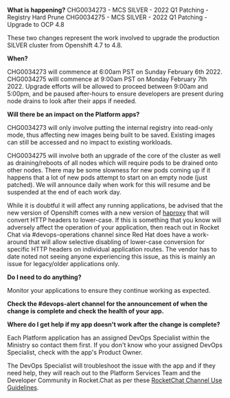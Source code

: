 **What is happening?**
CHG0034273 - MCS SILVER - 2022 Q1 Patching - Registry Hard Prune
CHG0034275 - MCS SILVER - 2022 Q1 Patching - Upgrade to OCP 4.8

These two changes represent the work involved to upgrade the production SILVER cluster from Openshift 4.7 to 4.8.

**When?**

CHG0034273 will commence at 6:00am PST on Sunday February 6th 2022.
CHG0034275 willl commence at 9:00am PST on Monday February 7th 2022. Upgrade efforts will be allowed to proceed between 9:00am and 5:00pm, and be paused after-hours to ensure developers are present during node drains to look after their apps if needed.

**Will there be an impact on the Platform apps?**

CHG0034273 will only involve putting the internal registry into read-only mode, thus affecting new images being built to be saved. Existing images can still be accessed and no impact to existing workloads.

CHG0034275 will involve both an upgrade of the core of the cluster as well as draining/reboots of all nodes which will require pods to be drained onto other nodes. There may be some slowness for new pods coming up if it happens that a lot of new pods attempt to start on an empty node (just patched). We will announce daily when work for this will resume and be suspended at the end of each work day.

While it is doubtful it will affect any running applications, be advised that the new version of Openshift comes with a new version of [haproxy](https://docs.openshift.com/container-platform/4.8/release_notes/ocp-4-8-release-notes.html#ocp-4-8-preparation-haproxy-2.2)  that will convert HTTP headers to lower-case. If this is something that you know will adversely affect the operation of your application, then reach out in Rocket Chat via #devops-operations channel since Red Hat does have a work-around that will allow selective disabling of lower-case conversion for specific HTTP headers on individual application routes. The vendor has to date noted not seeing anyone experiencing this issue, as this is mainly an issue for legacy/older applications only.

**Do I need to do anything?**

Monitor your applications to ensure they continue working as expected.

**Check the #devops-alert channel for the announcement of when the change is complete and check the health of your app.**

**Where do I get help if my app doesn't work after the change is complete?**

Each Platform application has an assigned DevOps Specialist within the Ministry so contact them first. If you don't know who your assigned DevOps Specialist, check with the app's Product Owner.

The DevOps Specialist will troubleshoot the issue with the app and if they need help, they will reach out to the Platform Services Team and the Developer Community in Rocket.Chat as per these [RocketChat Channel Use Guidelines](
https://developer.gov.bc.ca/Getting-human-support-for-issues-not-covered-by-devops-requests).
